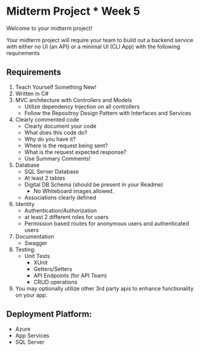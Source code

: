 # Midterm Project * Week 5

Welcome to your midterm project!

Your midterm project will require your team to build out a backend service with either no UI (an API) or a minimal UI (CLI App) with the following requirements

## Requirements

1. Teach Yourself Something New!
1. Written in C#
1. MVC architecture with Controllers and Models
	 * Utilize dependency Injection on all controllers
	 * Follow the Repositroy Design Pattern with Interfaces and Services
1. Clearly commented code
	 * Clearly document your code
	 * What does this code do?
	 * Why do you have it?
	 * Where is the request being sent?
	 * What is the request expected response?
   * Use Summary Comments!
1. Database
   * SQL Server Database
   * At least 2 tables
   * Digital DB Schema (should be present in your Readme)
	 * No Whiteboard images allowed.
   * Associations clearly defined
1. Identity
	 * Authentication/Authorization
	 * at least 2 different roles for users
	 * Permission based routes for anonymous users and authenticated users
1. Documentation
   * Swagger
1. Testing:
   * Unit Tests
	 * XUnit
	 * Getters/Setters
	 * API Endpoints (for API Team)
	 * CRUD operations
1. You may optionally utilize other 3rd party apis to enhance functionality on your app.

## Deployment Platform:
* Azure
* App Services
* SQL Server
